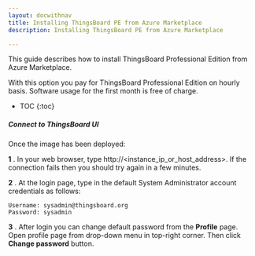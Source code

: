 ```yaml
---
layout: docwithnav
title: Installing ThingsBoard PE from Azure Marketplace
description: Installing ThingsBoard PE from Azure Marketplace

---
```


This guide describes how to install ThingsBoard Professional Edition from Azure Marketplace. 

With this option you pay for ThingsBoard Professional Edition on hourly basis. Software usage for the first month is free of charge.
 

* TOC
{:toc}

##### Connect to ThingsBoard UI

Once the image has been deployed:

**1** . In your web browser, type http://\<instance_ip_or_host_address\>. If the connection fails then you should try again in a few minutes.

**2** . At the login page, type in the default System Administrator account credentials as follows:

```
Username: sysadmin@thingsboard.org 
Password: sysadmin
```

**3** . After login you can change default password from the **Profile** page.
Open profile page from drop-down menu in top-right corner. Then click **Change password** button.

